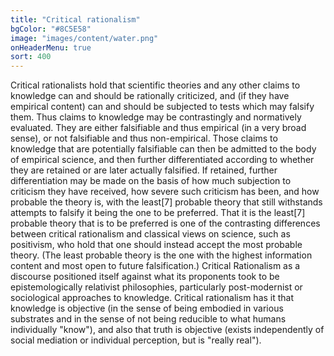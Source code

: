 ```yaml
---
title: "Critical rationalism"
bgColor: "#8C5E58"
image: "images/content/water.png"
onHeaderMenu: true
sort: 400
---
```


Critical rationalists hold that scientific theories and any other claims to knowledge can and should be rationally criticized, and (if they have empirical content) can and should be subjected to tests which may falsify them. Thus claims to knowledge may be contrastingly and normatively evaluated. They are either falsifiable and thus empirical (in a very broad sense), or not falsifiable and thus non-empirical. Those claims to knowledge that are potentially falsifiable can then be admitted to the body of empirical science, and then further differentiated according to whether they are retained or are later actually falsified. If retained, further differentiation may be made on the basis of how much subjection to criticism they have received, how severe such criticism has been, and how probable the theory is, with the least[7] probable theory that still withstands attempts to falsify it being the one to be preferred. That it is the least[7] probable theory that is to be preferred is one of the contrasting differences between critical rationalism and classical views on science, such as positivism, who hold that one should instead accept the most probable theory. (The least probable theory is the one with the highest information content and most open to future falsification.) Critical Rationalism as a discourse positioned itself against what its proponents took to be epistemologically relativist philosophies, particularly post-modernist or sociological approaches to knowledge. Critical rationalism has it that knowledge is objective (in the sense of being embodied in various substrates and in the sense of not being reducible to what humans individually "know"), and also that truth is objective (exists independently of social mediation or individual perception, but is "really real").
